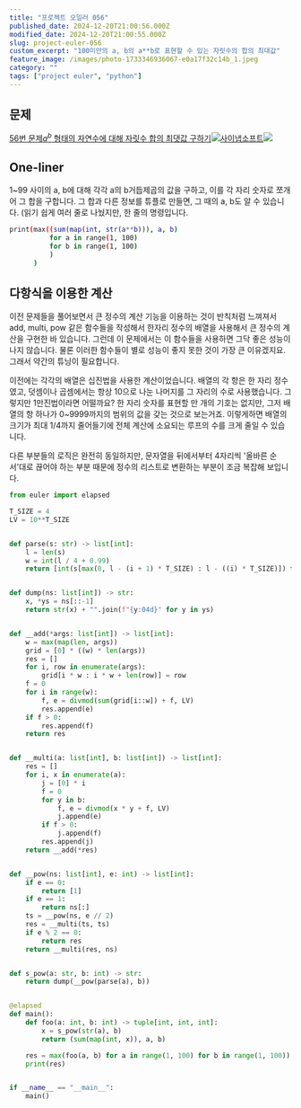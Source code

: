 ```yaml
---
title: "프로젝트 오일러 056"
published_date: 2024-12-20T21:00:56.000Z
modified_date: 2024-12-20T21:00:55.000Z
slug: project-euler-056
custom_excerpt: "100미만의 a, b의 a**b로 표현할 수 있는 자릿수의 합의 최대값"
feature_image: /images/photo-1733346936067-e0a17f32c14b_1.jpeg
category: ""
tags: ["project euler", "python"]
---
```


## 문제

[56번 문제<var>a<sup>b</sup></var> 형태의 자연수에 대해 자릿수 합의 최댓값
구하기![](/images/favicon-36_1.ico)사이냅소프트![](/images/euler_portrait-32_1.png)](https://euler.synap.co.kr/problem=56)

## One-liner

1~99 사이의 a, b에 대해 각각 a의 b거듭제곱의 값을 구하고, 이를 각 자리 숫자로 쪼개어 그 합을 구합니다. 그 합과 다른 정보를
튜플로 만들면, 그 때의 a, b도 알 수 있습니다. (읽기 쉽게 여러 줄로 나눴지만, 한 줄의 명령입니다.

```bash
print(max((sum(map(int, str(a**b))), a, b) 
          for a in range(1, 100) 
          for b in range(1, 100)
          )
      )
```
## 다항식을 이용한 계산

이전 문제들을 풀어보면서 큰 정수의 계산 기능을 이용하는 것이 반칙처럼 느껴져서 add, multi, pow 같은 함수들을 작성해서 한자리
정수의 배열을 사용해서 큰 정수의 계산을 구현한 바 있습니다. 그런데 이 문제에서는 이 함수들을 사용하면 그닥 좋은 성능이 나지 않습니다.
물론 이러한 함수들이 별로 성능이 좋지 못한 것이 가장 큰 이유겠지요. 그래서 약간의 튜닝이 필요합니다.

이전에는 각각의 배열은 십진법을 사용한 계산이었습니다. 배열의 각 항은 한 자리 정수였고, 덧셈이나 곱셈에서는 항상 10으로 나눈 나머지를
그 자리의 수로 사용했습니다. 그렇지만 1만진법이라면 어떨까요? 한 자리 숫자를 표현할 만 개의 기호는 없지만, 그저 배열의 항 하나가
0~9999까지의 범위의 값을 갖는 것으로 보는거죠. 이렇게하면 배열의 크기가 최대 1/4까지 줄어들기에 전체 계산에 소요되는 루프의 수를
크게 줄일 수 있습니다.

다른 부분들의 로직은 완전히 동일하지만, 문자열을 뒤에서부터 4자리씩 '올바른 순서'대로 끊어야 하는 부분 때문에 정수의 리스트로 변환하는
부분이 조금 복잡해 보입니다.

```python
from euler import elapsed

T_SIZE = 4
LV = 10**T_SIZE


def parse(s: str) -> list[int]:
    l = len(s)
    w = int(l / 4 + 0.99)
    return [int(s[max(0, l - (i + 1) * T_SIZE) : l - ((i) * T_SIZE)]) for i in range(w)]


def dump(ns: list[int]) -> str:
    x, *ys = ns[::-1]
    return str(x) + "".join(f"{y:04d}" for y in ys)


def __add(*args: list[int]) -> list[int]:
    w = max(map(len, args))
    grid = [0] * ((w) * len(args))
    res = []
    for i, row in enumerate(args):
        grid[i * w : i * w + len(row)] = row
    f = 0
    for i in range(w):
        f, e = divmod(sum(grid[i::w]) + f, LV)
        res.append(e)
    if f > 0:
        res.append(f)
    return res


def __multi(a: list[int], b: list[int]) -> list[int]:
    res = []
    for i, x in enumerate(a):
        j = [0] * i
        f = 0
        for y in b:
            f, e = divmod(x * y + f, LV)
            j.append(e)
        if f > 0:
            j.append(f)
        res.append(j)
    return __add(*res)


def __pow(ns: list[int], e: int) -> list[int]:
    if e == 0:
        return [1]
    if e == 1:
        return ns[:]
    ts = __pow(ns, e // 2)
    res = __multi(ts, ts)
    if e % 2 == 0:
        return res
    return __multi(res, ns)


def s_pow(a: str, b: int) -> str:
    return dump(__pow(parse(a), b))


@elapsed
def main():
    def foo(a: int, b: int) -> tuple[int, int, int]:
        x = s_pow(str(a), b)
        return (sum(map(int, x)), a, b)

    res = max(foo(a, b) for a in range(1, 100) for b in range(1, 100))
    print(res)


if __name__ == "__main__":
    main()
```